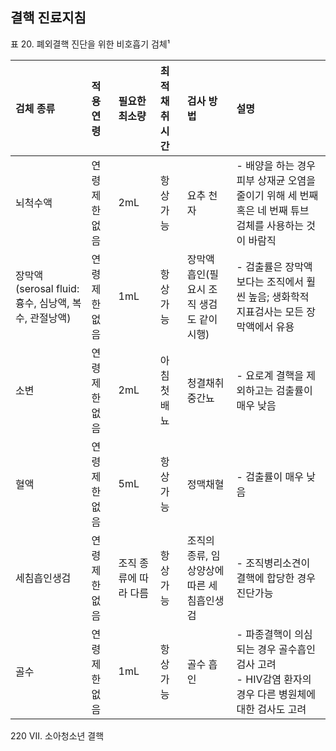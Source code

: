 ## 결핵 진료지침

표 20. 폐외결핵 진단을 위한 비호흡기 검체¹

| 검체 종류                    | 적용연령      | 필요한 최소량               | 최적 채취시간 | 검사 방법                                 | 설명                                                                                                                                              |
| :--------------------------- | :------------ | :-------------------------- | :------------ | :---------------------------------------- | :------------------------------------------------------------------------------------------------------------------------------------------------ |
| 뇌척수액                     | 연령제한 없음 | 2mL                         | 항상 가능     | 요추 천자                                 | - 배양을 하는 경우 피부 상재균 오염을 줄이기 위해 세 번째 혹은 네 번째 튜브 검체를 사용하는 것이 바람직                                            |
| 장막액 (serosal fluid:흉수, 심낭액, 복수, 관절낭액) | 연령제한 없음 | 1mL                         | 항상 가능     | 장막액 흡인(필요시 조직 생검도 같이 시행) | - 검출률은 장막액보다는 조직에서 훨씬 높음; 생화학적 지표검사는 모든 장막액에서 유용                                                             |
| 소변                         | 연령제한 없음 | 2mL                         | 아침 첫 배뇨  | 청결채취 중간뇨                           | - 요로계 결핵을 제외하고는 검출률이 매우 낮음                                                                                                     |
| 혈액                         | 연령제한 없음 | 5mL                         | 항상 가능     | 정맥채혈                                  | - 검출률이 매우 낮음                                                                                                                              |
| 세침흡인생검                 | 연령제한 없음 | 조직 종류에 따라 다름       | 항상 가능     | 조직의 종류, 임상양상에 따른 세침흡인생검 | - 조직병리소견이 결핵에 합당한 경우 진단가능                                                                                                      |
| 골수                         | 연령제한 없음 | 1mL                         | 항상 가능     | 골수 흡인                                 | - 파종결핵이 의심되는 경우 골수흡인 검사 고려<br>- HIV감염 환자의 경우 다른 병원체에 대한 검사도 고려                                          |

<PAGE>220
VII. 소아청소년 결핵
